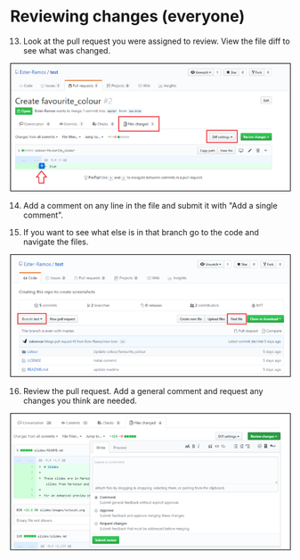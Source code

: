 # Reviewing changes (everyone)

13. Look at the pull request you were assigned to review. View the file diff to see what was changed.

![file diff](images/view_diff.png)


14. Add a comment on any line in the file and submit it with "Add a single comment".

15. If you want to see what else is in that branch go to the code and navigate the files.

![finde files](images/find_file.png)

16. Review the pull request. Add a general comment and request any changes you think are needed.

![add review](images/add_review.png)
